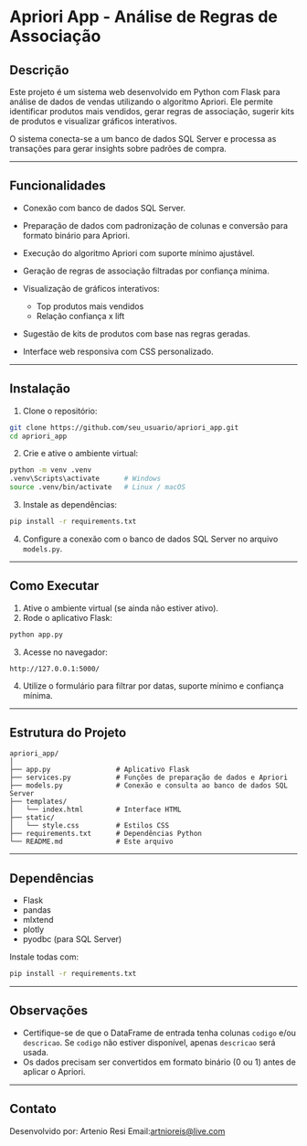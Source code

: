 # Apriori App - Análise de Regras de Associação

## Descrição

Este projeto é um sistema web desenvolvido em Python com Flask para análise de dados de vendas utilizando o algoritmo Apriori. Ele permite identificar produtos mais vendidos, gerar regras de associação, sugerir kits de produtos e visualizar gráficos interativos.

O sistema conecta-se a um banco de dados SQL Server e processa as transações para gerar insights sobre padrões de compra.

---

## Funcionalidades

* Conexão com banco de dados SQL Server.
* Preparação de dados com padronização de colunas e conversão para formato binário para Apriori.
* Execução do algoritmo Apriori com suporte mínimo ajustável.
* Geração de regras de associação filtradas por confiança mínima.
* Visualização de gráficos interativos:

  * Top produtos mais vendidos
  * Relação confiança x lift
* Sugestão de kits de produtos com base nas regras geradas.
* Interface web responsiva com CSS personalizado.

---

## Instalação

1. Clone o repositório:

```bash
git clone https://github.com/seu_usuario/apriori_app.git
cd apriori_app
```

2. Crie e ative o ambiente virtual:

```bash
python -m venv .venv
.venv\Scripts\activate      # Windows
source .venv/bin/activate   # Linux / macOS
```

3. Instale as dependências:

```bash
pip install -r requirements.txt
```

4. Configure a conexão com o banco de dados SQL Server no arquivo `models.py`.

---

## Como Executar

1. Ative o ambiente virtual (se ainda não estiver ativo).
2. Rode o aplicativo Flask:

```bash
python app.py
```

3. Acesse no navegador:

```
http://127.0.0.1:5000/
```

4. Utilize o formulário para filtrar por datas, suporte mínimo e confiança mínima.

---

## Estrutura do Projeto

```
apriori_app/
│
├── app.py                # Aplicativo Flask
├── services.py           # Funções de preparação de dados e Apriori
├── models.py             # Conexão e consulta ao banco de dados SQL Server
├── templates/
│   └── index.html        # Interface HTML
├── static/
│   └── style.css         # Estilos CSS
├── requirements.txt      # Dependências Python
└── README.md             # Este arquivo
```

---

## Dependências

* Flask
* pandas
* mlxtend
* plotly
* pyodbc (para SQL Server)

Instale todas com:

```bash
pip install -r requirements.txt
```

---

## Observações

* Certifique-se de que o DataFrame de entrada tenha colunas `codigo` e/ou `descricao`. Se `codigo` não estiver disponível, apenas `descricao` será usada.
* Os dados precisam ser convertidos em formato binário (0 ou 1) antes de aplicar o Apriori.

---

## Contato

Desenvolvido por: Artenio Resi
Email:artnioreis@live.com
